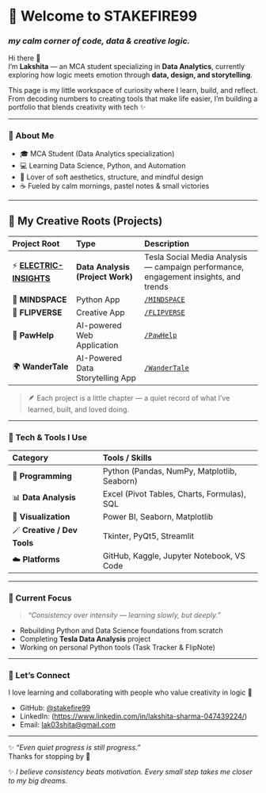 # 🌸 Welcome to **STAKEFIRE99**
### *my calm corner of code, data & creative logic.*

Hi there 👋  
I’m **Lakshita** — an MCA student specializing in **Data Analytics**, currently exploring how logic meets emotion through **data, design, and storytelling**.  

This page is my little workspace of curiosity where I learn, build, and reflect.  
From decoding numbers to creating tools that make life easier, I’m building a portfolio that blends creativity with tech ✨

---

### 🌷 About Me
- 🎓 MCA Student (Data Analytics specialization)  
- 💻 Learning Data Science, Python, and Automation  
- 🎨 Lover of soft aesthetics, structure, and mindful design  
- ☕ Fueled by calm mornings, pastel notes & small victories  

---

## 📂 My Creative Roots (Projects)

| Project Root | Type | Description |
|:--------------|:------|:-------------|
| ⚡ [**ELECTRIC-INSIGHTS**](./ELECTRIC-INSIGHTS) | **Data Analysis (Project Work)** | Tesla Social Media Analysis — campaign performance, engagement insights, and trends |
| 🌿 **MINDSPACE** | Python App |[`/MINDSPACE`](./MINDSPACE)| Task Tracker that reminds you gently — with quotes that motivate, not pressure |
| 📔 **FLIPVERSE** | Creative App |[`/FLIPVERSE`](./FLIPVERSE)| Flipbook-style Notepad that turns simple notes into beautiful interactive pages |
| 🐾 **PawHelp** |AI-powered Web Application| [`/PawHelp`](./PawHelp) | *AI app that helps identify and care for street animals using image + text analysis.* |
| 🌍 **WanderTale** |AI-Powered Data Storytelling App| [`/WanderTale`](./WanderTale) | *AI storytelling travel planner — where every street has a story.* |

> 🪶 Each project is a little chapter — a quiet record of what I’ve learned, built, and loved doing.

---

### 🧠 Tech & Tools I Use

| Category | Tools / Skills |
|:----------|:----------------|
| 🐍 **Programming** | Python (Pandas, NumPy, Matplotlib, Seaborn) |
| 📊 **Data Analysis** | Excel (Pivot Tables, Charts, Formulas), SQL |
| 🧩 **Visualization** | Power BI, Seaborn, Matplotlib |
| 🪄 **Creative / Dev Tools** | Tkinter, PyQt5, Streamlit |
| ☁️ **Platforms** | GitHub, Kaggle, Jupyter Notebook, VS Code |

---

### 🌸 Current Focus
> *“Consistency over intensity — learning slowly, but deeply.”*  
- Rebuilding Python and Data Science foundations from scratch  
- Completing **Tesla Data Analysis** project  
- Working on personal Python tools (Task Tracker & FlipNote)

---

### 🌼 Let’s Connect
I love learning and collaborating with people who value creativity in logic 🌷  
- GitHub: [@stakefire99](https://github.com/stakefire99)  
- LinkedIn: (https://www.linkedin.com/in/lakshita-sharma-047439224/)
- Email: lak03shita@gmail.com 

---

✨ *“Even quiet progress is still progress.”*  
Thanks for stopping by 🌸  

✨ *I believe consistency beats motivation. Every small step takes me closer to my big dreams.*
